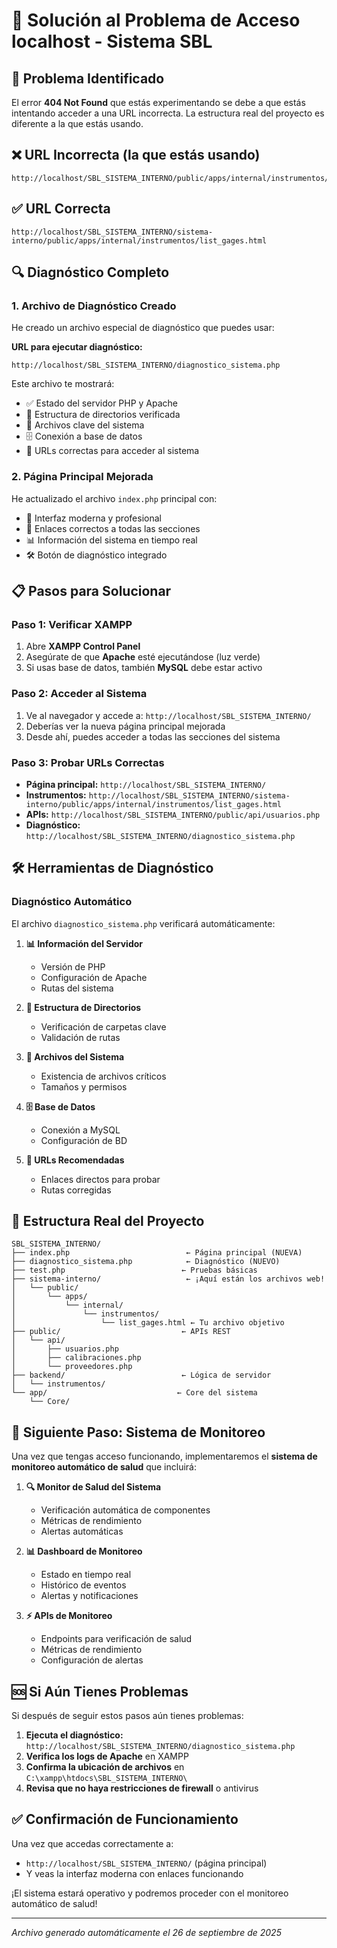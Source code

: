 # 🔧 Solución al Problema de Acceso localhost - Sistema SBL

## 🚨 Problema Identificado

El error **404 Not Found** que estás experimentando se debe a que estás intentando acceder a una URL incorrecta. La estructura real del proyecto es diferente a la que estás usando.

## ❌ URL Incorrecta (la que estás usando)
```
http://localhost/SBL_SISTEMA_INTERNO/public/apps/internal/instrumentos/list_gages.html
```

## ✅ URL Correcta
```
http://localhost/SBL_SISTEMA_INTERNO/sistema-interno/public/apps/internal/instrumentos/list_gages.html
```

## 🔍 Diagnóstico Completo

### 1. **Archivo de Diagnóstico Creado**
He creado un archivo especial de diagnóstico que puedes usar:

**URL para ejecutar diagnóstico:**
```
http://localhost/SBL_SISTEMA_INTERNO/diagnostico_sistema.php
```

Este archivo te mostrará:
- ✅ Estado del servidor PHP y Apache
- 📁 Estructura de directorios verificada
- 📄 Archivos clave del sistema
- 🗄️ Conexión a base de datos
- 🔗 URLs correctas para acceder al sistema

### 2. **Página Principal Mejorada**
He actualizado el archivo `index.php` principal con:
- 🎨 Interfaz moderna y profesional
- 🔗 Enlaces correctos a todas las secciones
- 📊 Información del sistema en tiempo real
- 🛠️ Botón de diagnóstico integrado

## 📋 Pasos para Solucionar

### **Paso 1: Verificar XAMPP**
1. Abre **XAMPP Control Panel**
2. Asegúrate de que **Apache** esté ejecutándose (luz verde)
3. Si usas base de datos, también **MySQL** debe estar activo

### **Paso 2: Acceder al Sistema**
1. Ve al navegador y accede a: `http://localhost/SBL_SISTEMA_INTERNO/`
2. Deberías ver la nueva página principal mejorada
3. Desde ahí, puedes acceder a todas las secciones del sistema

### **Paso 3: Probar URLs Correctas**
- **Página principal:** `http://localhost/SBL_SISTEMA_INTERNO/`
- **Instrumentos:** `http://localhost/SBL_SISTEMA_INTERNO/sistema-interno/public/apps/internal/instrumentos/list_gages.html`
- **APIs:** `http://localhost/SBL_SISTEMA_INTERNO/public/api/usuarios.php`
- **Diagnóstico:** `http://localhost/SBL_SISTEMA_INTERNO/diagnostico_sistema.php`

## 🛠️ Herramientas de Diagnóstico

### **Diagnóstico Automático**
El archivo `diagnostico_sistema.php` verificará automáticamente:

1. **📊 Información del Servidor**
   - Versión de PHP
   - Configuración de Apache
   - Rutas del sistema

2. **📁 Estructura de Directorios**
   - Verificación de carpetas clave
   - Validación de rutas

3. **📄 Archivos del Sistema**
   - Existencia de archivos críticos
   - Tamaños y permisos

4. **🗄️ Base de Datos**
   - Conexión a MySQL
   - Configuración de BD

5. **🔗 URLs Recomendadas**
   - Enlaces directos para probar
   - Rutas corregidas

## 📝 Estructura Real del Proyecto

```
SBL_SISTEMA_INTERNO/
├── index.php                          ← Página principal (NUEVA)
├── diagnostico_sistema.php            ← Diagnóstico (NUEVO)
├── test.php                          ← Pruebas básicas
├── sistema-interno/                   ← ¡Aquí están los archivos web!
│   └── public/
│       └── apps/
│           └── internal/
│               └── instrumentos/
│                   └── list_gages.html ← Tu archivo objetivo
├── public/                           ← APIs REST
│   └── api/
│       ├── usuarios.php
│       ├── calibraciones.php
│       └── proveedores.php
├── backend/                          ← Lógica de servidor
│   └── instrumentos/
└── app/                             ← Core del sistema
    └── Core/
```

## 🎯 Siguiente Paso: Sistema de Monitoreo

Una vez que tengas acceso funcionando, implementaremos el **sistema de monitoreo automático de salud** que incluirá:

1. **🔍 Monitor de Salud del Sistema**
   - Verificación automática de componentes
   - Métricas de rendimiento
   - Alertas automáticas

2. **📊 Dashboard de Monitoreo**
   - Estado en tiempo real
   - Histórico de eventos
   - Alertas y notificaciones

3. **⚡ APIs de Monitoreo**
   - Endpoints para verificación de salud
   - Métricas de rendimiento
   - Configuración de alertas

## 🆘 Si Aún Tienes Problemas

Si después de seguir estos pasos aún tienes problemas:

1. **Ejecuta el diagnóstico:** `http://localhost/SBL_SISTEMA_INTERNO/diagnostico_sistema.php`
2. **Verifica los logs de Apache** en XAMPP
3. **Confirma la ubicación de archivos** en `C:\xampp\htdocs\SBL_SISTEMA_INTERNO\`
4. **Revisa que no haya restricciones de firewall** o antivirus

## ✅ Confirmación de Funcionamiento

Una vez que accedas correctamente a:
- `http://localhost/SBL_SISTEMA_INTERNO/` (página principal)
- Y veas la interfaz moderna con enlaces funcionando

¡El sistema estará operativo y podremos proceder con el monitoreo automático de salud!

---
*Archivo generado automáticamente el 26 de septiembre de 2025*